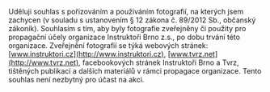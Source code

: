 Uděluji souhlas s pořizováním a použiváním fotografií, na kterých jsem zachycen (v souladu s ustanovením § 12 zákona č. 89/2012 Sb., občanský zákoník).
Souhlasím s tím, aby byly fotografie zveřejněny či použity pro propagační účely organizace Instruktoři Brno z.s., po dobu trvání této organizace.
Zveřejnění fotografií se týká webových stránek: [www.instruktori.cz](http://www.instruktori.cz), [www.tvrz.net](http://www.tvrz.net),
facebookových stránek Instruktoři Brno a Tvrz, tištěných publikací a dalších materiálů v rámci propagace organizace.
Tento souhlas není nezbytný pro účast na akci.


